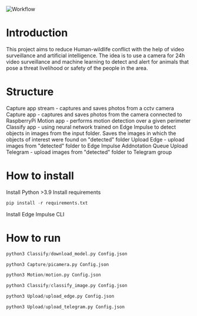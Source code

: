 ![Workflow](img/workflow.png)

Introduction
============

This project aims to reduce Human-wildlife conflict with the help of video surveillance and artificial intelligence.
The idea is to use a camera for 24h video surveillance and machine learning to detect and alert for animals that pose a threat livelihood or safety of the people in the area.

Structure
=========

Capture app stream - captures and saves photos from a cctv camera
Capture app - captures and saves photos from the camera connected to RaspberryPi
Motion app - performs motion detection over a given perimeter
Classify app - using neural network trained on Edge Impulse to detect objects in images from the input folder. Saves the images in which the objects of interest were found on "detected" folder
Upload Edge - upload images from "detected" folder to Edge Impulse Addnotation Queue
Upload Telegram - upload images from "detected" folder to Telegram group

How to install
==============

Install Python >3.9
Install requirements

```python
pip install -r requirements.txt
```

Install Edge Impulse CLI

How to run
==========

```python
python3 Classify/download_model.py Config.json

python3 Capture/picamera.py Config.json

python3 Motion/motion.py Config.json

python3 Classify/classify_image.py Config.json

python3 Upload/upload_edge.py Config.json

python3 Upload/upload_telegram.py Config.json
```

